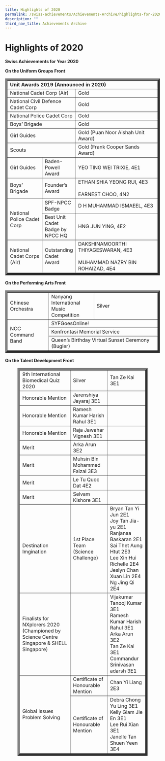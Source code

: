 ```yaml
---
title: Highlights of 2020
permalink: /swiss-achievements/Achievements-Archive/highlights-for-2020/
description: ""
third_nav_title: Achievements Archive
---
```

# Highlights of 2020

**Swiss Achievements for Year 2020**

**On the Uniform Groups Front**


<div>
<table border="7" width="800">
<tbody>
<tr>
<td colspan="4" width="624"><strong>Unit Awards 2019 (Announced in 2020)</strong></td>
</tr>
<tr>
<td colspan="2" width="240">National Cadet Corp (Air)</td>
<td colspan="2" width="384">Gold</td>
</tr>
<tr>
<td colspan="2" width="240">National Civil Defence Cadet Corp</td>
<td colspan="2" width="384">Gold</td>
</tr>
<tr>
<td colspan="2" width="240">National Police Cadet Corp</td>
<td colspan="2" width="384">Gold</td>
</tr>
<tr>
<td colspan="2">Boys&rsquo; Brigade</td>
<td colspan="2">Gold</td>
</tr>
<tr>
<td colspan="2" width="240">Girl Guides</td>
<td colspan="2" width="384">Gold (Puan Noor Aishah Unit Award)</td>
</tr>
<tr>
<td colspan="2" width="240">Scouts</td>
<td colspan="2" width="384">Gold (Frank Cooper Sands Award)</td>
</tr>
<tr>
<td width="126">Girl Guides</td>
<td colspan="2" width="162">Baden-Powell Award</td>
<td width="336">YEO TING WEI TRIXIE, 4E1</td>
</tr>
<tr>
<td width="126">Boys&rsquo; Brigade</td>
<td colspan="2" width="162">Founder&rsquo;s Award</td>
<td width="336">ETHAN SHIA YEONG RUI, 4E3
<br><br>EARNEST CHOO, 4N2<br>
</td>
</tr>
<tr>
<td rowspan="2" width="126">National Police Cadet Corp</td>
<td colspan="2" width="162">SPF-NPCC Badge</td>
<td width="336">D H MUHAMMAD ISMAEEL, 4E3</td>
</tr>
<tr>
<td colspan="2" width="162">Best Unit Cadet Badge by NPCC HQ</td>
<td width="336">HNG JUN YING, 4E2</td>
</tr>
<tr>
<td width="126">National Cadet Corps (Air)</td>
<td colspan="2" width="162">Outstanding Cadet Award</td>
<td width="336">DAKSHINAMOORTHI THIYAGESWARAN, 4E3
<br><br>MUHAMMAD NAZRY BIN ROHAIZAD, 4E4
</td>
</tr>
</tbody>
</table>
</div>

**On the Performing Arts Front**

<div>
<table border="7">
<tbody>
<tr>
<td width="150">Chinese Orchestra</td>
<td width="162">Nanyang International Music Competition</td>
<td width="312">Silver</td>
</tr>
<tr>
<td rowspan="3" width="150">NCC Command Band</td>
<td colspan="2" width="474">SYFGoesOnline!</td>
</tr>
<tr>
<td colspan="2" width="474">Konfrontasi Memorial Service</td>
</tr>
<tr>
<td colspan="2" width="474">Queen&rsquo;s Birthday Virtual Sunset Ceremony (Bugler)</td>
</tr>
</tbody>
</table>
</div>


**On the Talent Development Front**

<figure>
<div>
<table border="7">
<tbody>
<tr>
<td>9th International Biomedical Quiz 2020 </td>
<td>Silver</td>
<td>Tan Ze Kai 3E1</td>
</tr>
<tr>
<td>Honorable Mention</td>
<td>Jarenshiya Jayaraj 3E1</td>
	<td></td>
</tr>
<tr>
<td>Honorable Mention</td>
<td>Ramesh Kumar Harish Rahul 3E1</td><td></td>
</tr>
<tr>
<td>Honorable Mention</td>
<td>Raja Jawahar Vignesh 3E1</td><td></td>
</tr>
<tr>
<td>Merit</td>
<td>Arka Arun 3E2</td><td></td>
</tr>
<tr>
<td>Merit</td>
<td>Muhsin Bin Mohammed Faizal 3E3</td><td></td>
</tr>
<tr>
<td>Merit</td>
<td>Le Tu Quoc Dat 4E2</td><td></td>
</tr>
<tr>
<td>Merit</td>
<td>Selvam Kishore 3E1</td><td></td>
</tr>
<tr>
<td>Destination Imgination</td>
<td>1st Place Team (Science Challenge)</td>
<td>Bryan Tan Yi Jun 2E1 <br>Joy Tan Jia-yu 2E1<br> Ranjanaa Baskaran 2E1<br> Sai Thet Aung Htut 2E3 <br>Lee Xin Hui Richelle 2E4 <br>Jeslyn Chan Xuan Lin 2E4<br> Ng Jing Qi 2E4</td>
</tr>
<tr>
<td>Finalists for NXplorers 2020 (Championed by Science Centre Singapore &amp; SHELL Singapore)</td>
	<td></td>
<td>Vijakumar Tanooj Kumar 3E1 <br>Ramesh Kumar Harish Rahul 3E1 <br>Arka Arun 3E2 <br>Tan Ze Kai 3E1<br> Commandur Srinivasan adarsh 3E1</td>
</tr>
<tr>
<td rowspan="2">Global Issues Problem Solving</td>
<td>Certificate of Honourable Mention</td>
<td>Chan Yi Liang 2E3</td>
</tr>
<tr>
<td>Certificate of Honourable Mention</td>
<td>Debra Chong Yu Ling 3E1 <br>Kelly Giam Jie En 3E1<br> Lee Rui Xian 3E1 <br>Janelle Tan Shuen Yeen 3E4</td>
</tr>
</tbody>
</table>
</div>
</figure>